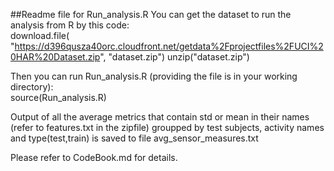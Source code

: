 ##Readme file for Run_analysis.R
You can get the dataset to run the analysis from R by this code:  
download.file(
  "https://d396qusza40orc.cloudfront.net/getdata%2Fprojectfiles%2FUCI%20HAR%20Dataset.zip",
  "dataset.zip")
unzip("dataset.zip")

Then you can run Run_analysis.R (providing the file is in your working directory):  
source(Run_analysis.R)

Output of all the average metrics that contain std or mean in their names (refer to features.txt in the zipfile) groupped by test subjects,
activity names and type(test,train) is saved to file avg_sensor_measures.txt

Please refer to CodeBook.md for details.